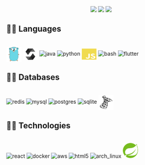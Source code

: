
<div align="center">
  <img height="180em" src="https://github-readme-stats.vercel.app/api?username=valterlobo&show_icons=true&theme=dracula&include_all_commits=true&count_private=true"/>
  <img height="180em" src="https://github-readme-stats.vercel.app/api/top-langs/?username=valterlobo&layout=compact&langs_count=7&theme=dracula"/>
  <img width="400"  src="https://github-readme-streak-stats.herokuapp.com?user=valterlobo&theme=tokyonight&hide_border=true" />
 </div>

 
## 👨‍💻 Languages 
   
   <div style="display: inline_block"><br> 
  
  
  
  <img align="center" alt="golang" height="40" width="40" src="https://raw.githubusercontent.com/devicons/devicon/master/icons/go/go-original.svg" />
  
   <img align="center" alt="valterlobo-Sol" height="30" width="40" src="https://raw.githubusercontent.com/devicons/devicon/master/icons/solidity/solidity-original.svg">
  

<img src="https://www.vectorlogo.zone/logos/java/java-icon.svg" alt="java" width="40" height="40"/>
<img src="https://www.vectorlogo.zone/logos/python/python-icon.svg" alt="python" width="40" height="40"/>
  
   <img align="center" alt="valterlobo-Js" height="30" width="40" src="https://raw.githubusercontent.com/devicons/devicon/master/icons/javascript/javascript-plain.svg">

<img src="https://www.vectorlogo.zone/logos/gnu_bash/gnu_bash-icon.svg" alt="bash" width="40" height="40"/>
<img src="https://www.vectorlogo.zone/logos/flutterio/flutterio-icon.svg" alt="flutter" width="40" height="40"/>
  
   </div>

## 👨‍💻 Databases

   <div style="display: inline_block"><br>  

<img src="https://www.vectorlogo.zone/logos/redis/redis-icon.svg" alt="redis" width="40" height="40"/>
<img src="https://www.vectorlogo.zone/logos/mysql/mysql-icon.svg" alt="mysql" width="40" height="40"/>
<img src="https://www.vectorlogo.zone/logos/postgresql/postgresql-icon.svg" alt="postgres" width="40" height="40"/>
  <img src="https://www.vectorlogo.zone/logos/sqlite/sqlite-icon.svg" alt="sqlite" width="40" height="40"/>

  <img align="center" alt="microsoftsqlserver" height="40" width="40" src="https://raw.githubusercontent.com/devicons/devicon/master/icons/microsoftsqlserver/microsoftsqlserver-plain.svg" />
  
</div>



## 👨‍💻 Technologies

 <div style="display: inline_block"><br>  
   

  
  
<img src="https://www.vectorlogo.zone/logos/reactjs/reactjs-icon.svg" alt="react" width="40" height="40"/>


<img src="https://www.vectorlogo.zone/logos/docker/docker-icon.svg" alt="docker" width="40" height="40"/>
<img src="https://www.vectorlogo.zone/logos/amazon_aws/amazon_aws-icon.svg" alt="aws" width="40" height="40"/>

<img src="https://www.vectorlogo.zone/logos/w3_html5/w3_html5-icon.svg" alt="html5" width="40" height="40"/>
<img src="https://www.vectorlogo.zone/logos/archlinux/archlinux-icon.svg" alt="arch_linux" width="40" height="40"/>
    <img alt="spring java" height="40" width="40" 
       src="https://raw.githubusercontent.com/devicons/devicon/master/icons/spring/spring-original.svg" />
</div>

<!--
examples : https://github.com/cankush625/cankush625 
**valterlobo/valterlobo** is a ✨ _special_ ✨ repository because its `README.md` (this file) appears on your GitHub profile.

Here are some ideas to get you started:

- 🔭 I’m currently working on ...
- 🌱 I’m currently learning ...
- 👯 I’m looking to collaborate on ...
- 🤔 I’m looking for help with ...
- 💬 Ask me about ...
- 📫 How to reach me: ...
- 😄 Pronouns: ...
- ⚡ Fun fact: ...
-->
